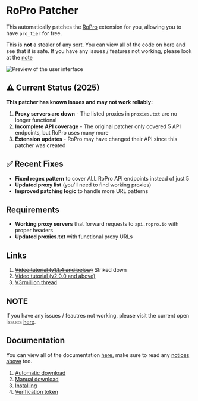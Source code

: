# RoPro Patcher
This automatically patches the [RoPro](https://chrome.google.com/webstore/detail/ropro-enhance-your-roblox/adbacgifemdbhdkfppmeilbgppmhaobf?hl=en-GB) extension for you, allowing you to have `pro_tier` for free.

This is **not** a stealer of any sort. You can view all of the code on here and see that it is safe. If you have any issues / features not working, please look at the [note](#note)

![Preview of the user interface](preview.png)

## ⚠️ Current Status (2025)

**This patcher has known issues and may not work reliably:**

1. **Proxy servers are down** - The listed proxies in `proxies.txt` are no longer functional
2. **Incomplete API coverage** - The original patcher only covered 5 API endpoints, but RoPro uses many more
3. **Extension updates** - RoPro may have changed their API since this patcher was created

## ✅ Recent Fixes

- **Fixed regex pattern** to cover ALL RoPro API endpoints instead of just 5
- **Updated proxy list** (you'll need to find working proxies)
- **Improved patching logic** to handle more URL patterns

## Requirements

- **Working proxy servers** that forward requests to `api.ropro.io` with proper headers
- **Updated proxies.txt** with functional proxy URLs

## Links

1. ~~[Video tutorial (v1.1.4 and below)](https://www.youtube.com/watch?v=Do1X2COTq_8)~~ Striked down
2. [Video tutorial (v2.0.0 and above)](https://cdn.discordapp.com/attachments/1131228889113432166/1131230523390439424/Sequence_01.mp4)
3. [V3rmillion thread](https://v3rmillion.net/showthread.php?tid=1197674)

## NOTE

If you have any issues / feautres not working, please visit the current open issues [here](https://github.com/Stefanuk12/RoProPatcher/issues).

## Documentation

You can view all of the documentation [here](./docs/), make sure to read any [notices above](#note) too.

1. [Automatic download](./docs/auto_download.md)
2. [Manual download](./docs/manual_download.md)
3. [Installing](./docs/installing.md)
4. [Verification token](./docs/verification_token.md)
